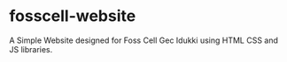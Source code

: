 # fosscell-website
A Simple Website designed for Foss Cell Gec Idukki using HTML CSS and JS libraries.
